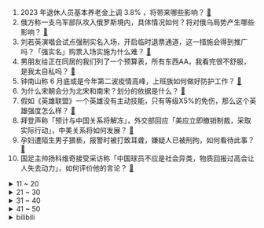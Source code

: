 1. 2023 年退休人员基本养老金上调 3.8% ，将带来哪些影响？ [:link:](https://www.zhihu.com/question/602362308)
2. 俄方称一支乌军部队攻入俄罗斯境内，具体情况如何？将对俄乌局势产生哪些影响？ [:link:](https://www.zhihu.com/question/602439506)
3. 刘若英演唱会试点强制实名入场，开启临时退票通道，这一措施会得到推广吗？「强实名」购票入场实施为什么难？ [:link:](https://www.zhihu.com/question/601942509)
4. 男朋友给正在同居的我们列了一个预算表，所有东西AA，我看完很不舒服，是我太自私吗？ [:link:](https://www.zhihu.com/question/599884016)
5. 钟南山称 6 月底或是今年第二波疫情高峰，上班族如何做好防护工作？ [:link:](https://www.zhihu.com/question/602332945)
6. 为什么宋朝会分为北宋和南宋？划分的依据是什么？ [:link:](https://www.zhihu.com/question/602016151)
7. 假如《英雄联盟》一个英雄没有主动技能，只有等级X5%的免伤，那么这个英雄强度怎么样？ [:link:](https://www.zhihu.com/question/602350391)
8. 拜登声称「预计与中国关系将解冻」，外交部回应「美应立即撤销制裁，采取实际行动」，中美关系将如何发展？ [:link:](https://www.zhihu.com/question/602367698)
9. 孕妇遭陌生男子猥亵，报警时被打致耳聋，嫌疑人已被刑拘，如何看待此事？ [:link:](https://www.zhihu.com/question/602229772)
10. 国足主帅扬科维奇接受采访称「中国球员不应是社会异类，物质回报过高会让人失去动力」，如何评价他的言论？ [:link:](https://www.zhihu.com/question/602378847)
<details>
<summary>11 ~ 20</summary>

11. 吉利控股集团增持阿斯顿·马丁股份至约17%，将成为其第三大股东，如何看待这一布局？将带来哪些影响？ [:link:](https://www.zhihu.com/question/601720130)
12. 为什么越来越多明星开始直播带货了？如何看待这样的趋势？ [:link:](https://www.zhihu.com/question/602268357)
13. 「老头乐」离场进入倒计时，对于老年人来说，代步车「省事」有多重要？该如何更好保障老年人出行需求？ [:link:](https://www.zhihu.com/question/601878469)
14. 如果你有一块永远保持0摄氏度的石头，你会怎么样？ [:link:](https://www.zhihu.com/question/476589862)
15. 同事不带饭，天天蹭我的，社恐人应该怎么拒绝？ [:link:](https://www.zhihu.com/question/600353143)
16. 冯德莱恩发表指摘「一带一路」倡议论调，毛宁反问「G7 为发展中国家做过什么？」西方为何反复炒作此议题？ [:link:](https://www.zhihu.com/question/602375867)
17. 如果汉字失传了，释读它的难度有多大？ [:link:](https://www.zhihu.com/question/455135036)
18. 既然同类相食会感染䏓病毒，可为什么我把鸡排给鸡吃后，鸡一点事也没有？ [:link:](https://www.zhihu.com/question/601903825)
19. NBA 球星卡梅隆-安东尼宣布退役，如何评价他的职业生涯？ [:link:](https://www.zhihu.com/question/602442955)
20. 美债违约倒计时，预计这笔资金最早将于 6 月 1 日耗尽，若债务违约将对美企和金融界带来哪些影响？ [:link:](https://www.zhihu.com/question/602330301)
</details>
<details>
<summary>21 ~ 30</summary>

21. 多地公布 520 婚姻登记数据，虽是高峰日，相较去年仍大幅降低，如何看待在年结婚登记人数逐年走低？ [:link:](https://www.zhihu.com/question/602312951)
22. 广东一地 13 岁少女被邻居性侵，其父亲称 4 名嫌疑人被抓，当地妇联已前往探望，如何从法律角度解读？ [:link:](https://www.zhihu.com/question/602337774)
23. 系统流已经烂大街了，目前还有没有比系统流更好的流派？ [:link:](https://www.zhihu.com/question/601450056)
24. 2023 年 618 想换手机，有哪些拍照和处理器好一点的手机推荐？ [:link:](https://www.zhihu.com/question/597409858)
25. 袁隆平院士逝世两周年，他临终前从未表露痛苦，只关心杂交水稻，如何评价袁隆平院士的贡献? [:link:](https://www.zhihu.com/question/602311796)
26. 孩子数学越学越差，始终找不到正确的学习方法，有什么好办法吗？ [:link:](https://www.zhihu.com/question/600520657)
27. 最近书荒，可以推荐几本好看的书吗？ [:link:](https://www.zhihu.com/question/600388171)
28. 人与人的关系本质是什么？ [:link:](https://www.zhihu.com/question/600881528)
29. 湖南多家餐馆因卖「拍黄瓜」遭职业打假人频繁钓鱼举报，餐馆为何会因这道菜惹上麻烦？「恶意举报」如何界定？ [:link:](https://www.zhihu.com/question/601706262)
30. 《漫长的季节》养母有罪吗？具体有什么罪? [:link:](https://www.zhihu.com/question/600651858)
</details>
<details>
<summary>31 ~ 40</summary>

31. 法院认定网红小慧君为实现低成本解约目的虚构性骚扰，如何看待其行为？涉及哪些法律问题？ [:link:](https://www.zhihu.com/question/602327025)
32. 欧莱雅有哪些可以闭眼入的防晒霜？ [:link:](https://www.zhihu.com/question/599248751)
33. 想知道大家都是因为什么熬夜? [:link:](https://www.zhihu.com/question/597596223)
34. 小时候父母对你「很坏很坏」，长大了突然对你很好，该怎么办？ [:link:](https://www.zhihu.com/question/312151810)
35. 《崩坏：星穹铁道》景元池刚出，风评怎么就两极分化了？ [:link:](https://www.zhihu.com/question/601651179)
36. 皮肤为什么会衰老？又该如何抗衰老呢？ [:link:](https://www.zhihu.com/question/597800347)
37. 家用中央空调侧出侧回有什么影响？ [:link:](https://www.zhihu.com/question/322898503)
38. 直播行业真的赚钱吗？ [:link:](https://www.zhihu.com/question/309829557)
39. 如何看待职场「自愿」加班成常态？无节制超长加班现象如何解决？ [:link:](https://www.zhihu.com/question/602317514)
40. 为什么说中国自研成分珍白因Pro可以源头美白？对比其他成分效果怎么样？ [:link:](https://www.zhihu.com/question/602332587)
</details>
<details>
<summary>41 ~ 50</summary>

41. 怎么可以让自己的生活快乐起来？ [:link:](https://www.zhihu.com/question/602123366)
42. 假如从三国中选十个人来扶持你称霸中原，你会选那十个人？ [:link:](https://www.zhihu.com/question/597783351)
43. 你的哪一段户外旅途，堪称「挑战了体力的极限」？ [:link:](https://www.zhihu.com/question/601278468)
44. 小猫咪为什么喜欢守在洗手间门口？ [:link:](https://www.zhihu.com/question/597403752)
45. 618有哪些家电值得选购，家电新消费趋势有哪些？ [:link:](https://www.zhihu.com/question/602332032)
46. 教育部发布通知，中小学招生入学，不得通过考试或变相考试选拔学生，具有什么意义？将带来哪些影响？ [:link:](https://www.zhihu.com/question/602327412)
47. 受暴雨影响，广西桂林已有 371 所学校停课，目前当地情况如何？暴雨天气该如何做好个人防护？ [:link:](https://www.zhihu.com/question/602357195)
48. 大学生用二手手机很丢人吗？ [:link:](https://www.zhihu.com/question/602237978)
49. 5 月国产网络游戏审批信息发布，86 款游戏获批，《七日世界》《王牌战士2》在列，哪些信息值得关注？ [:link:](https://www.zhihu.com/question/602425725)
50. 为什么有那么多「帧数警察」总是以此为理由，抨击帧数不够高的游戏？ [:link:](https://www.zhihu.com/question/596640078)
</details><details>
<summary>bilibili</summary>

</details>